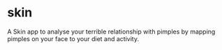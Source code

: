 # skin
A Skin app to analyse your terrible relationship with pimples by mapping pimples on your face to your diet and activity.
